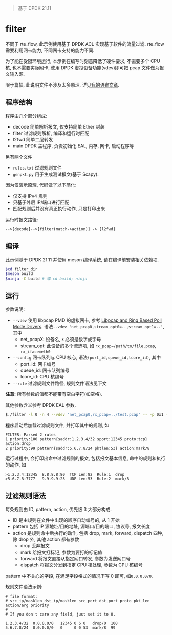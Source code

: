 >基于 DPDK 21.11

# filter

不同于 rte_flow, 此示例使用基于 DPDK ACL 实现基于软件的流量过滤. rte_flow 需要利用网卡能力, 不同网卡支持的能力不同.

为了能在受限环境运行, 本示例在编写时刻意降低了硬件要求, 不需要多个 CPU 核, 也不需要实际网卡, 使用 DPDK 虚拟设备功能(vdev)即可把 pcap 文件做为报文输入源.

限于篇幅, 此说明文件不涉及太多原理, 详见[我的语雀文章](https://www.yuque.com/zzqcn/dpdk/slw9r2).

## 程序结构

程序由几个部分组成:

- decode 简单解析报文, 仅支持简单 Ether 封装
- filter 过滤规则解析, 编译和运行时匹配
- l2fwd 简单二层转发
- main DPDK 主程序, 负责初始化 EAL, 内存, 网卡, 启动程序等

另有两个文件
- ``rules.txt`` 过滤规则文件
- ``genpkt.py`` 用于生成测试报文(基于 Scapy).

因为仅演示原理, 代码做了以下简化:

- 仅支持 IPv4 规则
- 只基于外层 IP/端口进行匹配
- 匹配规则后并没有真正执行动作, 只是打印出来

运行时报文路径:

```
-->[decode]-->[filter(match->action)] -> [l2fwd]
```

## 编译

此示例基于 DPDK 21.11 并使用 meson 编译系统, 请在编译前安装相关依赖项.

```bash
$cd filter_dir
$meson build
$ninja -C build # 或 cd build; ninja
```

## 运行

参数说明:

- `--vdev` 使用 libpcap PMD 的虚拟网卡, 参考 [ Libpcap and Ring Based Poll Mode Drivers](https://doc.dpdk.org/guides/nics/pcap_ring.html). 语法`--vdev 'net_pcap0,stream_opt0=..,stream_opt1=..'`, 其中
  - net_pcapX: 设备名, `X` 必须是数字或字母
  - stream_opt: 此设备的多个流选项, 如 `rx_pcap=/path/to/file.pcap`, `rx_iface=eth0`
- `--config` 网卡队列与 CPU 核心, 语法`(port_id,queue_id,lcore_id)`, 其中
  - port_id: 网卡编号
  - queue_id: 网卡队列编号
  - lcore_id: CPU 核编号
- `--rule` 过滤规则文件路径, 规则文件语法见下文

**注意:** 所有参数的值都不能带有空白字符(如空格).

其他参数含义参考 DPDK EAL 参数.

```bash
$./filter -l 0 -n 4 --vdev 'net_pcap0,rx_pcap=../test.pcap' -- -p 0x1 --config '(0,0,0)' --rule '../rules.txt'
```

程序启动后加载过滤规则文件, 并打印其中的规则, 如
```
FILTER: Parsed 2 rules
1 priority:100 pattern{saddr:1.2.3.4/32 sport:12345 proto:tcp} action:drop
2 priority:99 pattern{saddr:5.6.7.8/24 pktlen:53} action:mark/8
```

运行过程中, 会打印出命中过滤规则的报文, 包括报文基本信息, 命中的规则和执行的动作, 如
```
>1.2.3.4:12345	8.8.8.8:80	TCP	Len:82	Rule:1	drop
>5.6.7.8:7777	9.9.9.9:23	UDP	Len:53	Rule:2	mark/8
```

## 过滤规则语法

每条规则由 ID, pattern, action, 优先级 3 大部分构成. 

- ID 是由规则在文件中出现的顺序自动编号的, 从 1 开始
- pattern 包括 IP 源地址/目的地址, 源端口/目的端口, 协议号, 报文长度
- action 是规则命中后执行的动作, 包括 drop, mark, forward, dispatch 四种, 除 drop 外, 其他 action 都有参数
  - drop 丢弃报文
  - mark 给报文打标记, 参数为要打的标记值
  - forward 将报文直接从指定网口转发, 参数为发送网口号
  - dispatch 将报文分发到指定 CPU 核处理, 参数为 CPU 核编号

pattern 中不关心的字段, 在满足字段格式的情况下写 0 即可, 如``0.0.0.0/0``.

规则文件语法示例:
```
# file format:
# src_ip/masklen dst_ip/masklen src_port dst_port proto pkt_len action/arg priority
#
# If you don't care any field, just set it to 0.

1.2.3.4/32  0.0.0.0/0   12345 0 6 0   drop/0  100
5.6.7.8/24  0.0.0.0/0   0     0 0 53  mark/8  99
```
